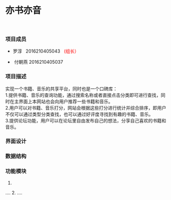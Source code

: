 # 亦书亦音
    
### 项目成员

 *  罗淳   2016210405043  <a style="color: red"> (组长）</a>

 *  付朝燕 2016210405037

### 项目描述

 实现一个书籍、音乐的共享平台，同时也是一个口碑库：<br>
1.提供书籍、音乐的查询功能，通过搜索名称或者直接点击分类即可进行查找，同时在主界面上本网站也会向用户推荐一些书籍和音乐。<br>
2.用户可以对书籍、音乐打分，网站会根据这些打分进行统计并综合排序，即用户不仅可以通过类型分类查找，也可以通过好评度寻找到有趣的书籍、音乐。<br>
3.提供论坛功能，用户可以在论坛里自由发布自己的想法，分享自己喜欢的书籍和音乐。


### 界面设计

### 数据结构

### 功能模块
 1.
 ....
 2.
 ....
